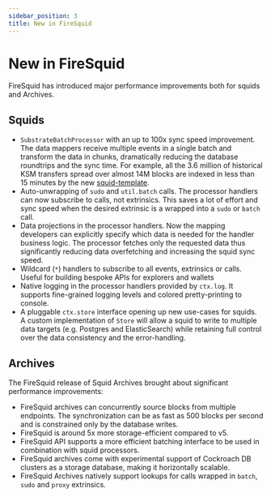 ```yaml
---
sidebar_position: 3
title: New in FireSquid
---
```


# New in FireSquid

FireSquid has introduced major performance improvements both for squids and Archives.

## Squids

- `SubstrateBatchProcessor` with an up to 100x sync speed improvement. The data mappers receive multiple events in a single batch and transform the data in chunks, dramatically reducing the database roundtrips and the sync time. For example, all the 3.6 million of historical KSM transfers spread over almost 14M blocks are indexed in less than 15 minutes by the new [squid-template](https://github.com/subsquid/squid-template).
- Auto-unwrapping of `sudo` and `util.batch` calls. The processor handlers can now subscribe to calls, not extrinsics. This saves a lot of effort and sync speed when the desired extrinsic is a wrapped into a `sudo` or `batch` call. 
- Data projections in the processor handlers. Now the mapping developers can explicitly specify which data is needed for the handler business logic. The processor fetches only the requested data thus significantly reducing data overfetching and increasing the squid sync speed.
- Wildcard (`*`) handlers to subscribe to all events, extrinsics or calls. Useful for building bespoke APIs for explorers and wallets
- Native logging in the processor handlers provided by `ctx.log`. It supports fine-grained logging levels and colored pretty-printing to console.
- A pluggable `ctx.store` interface opening up new use-cases for squids. A custom implementation of `Store` will allow a squid to write to multiple data targets (e.g. Postgres and ElasticSearch) while retaining full control over the data consistency and the error-handling.

## Archives

The FireSquid release of Squid Archives brought about significant performance improvements:

- FireSquid archives can concurrently source blocks from multiple endpoints. The synchronization can be as fast as 500 blocks per second and is constrained only by the database writes. 
- FireSquid is around 5x more storage-efficient compared to v5. 
- FireSquid API supports a more efficient batching interface to be used in combination with squid processors. 
- FireSquid archives come with experimental support of Cockroach DB clusters as a storage database, making it horizontally scalable. 
- FireSquid Archives natively support lookups for calls wrapped in `batch`, `sudo` and `proxy` extrinsics. 
